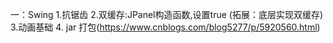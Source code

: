 一：Swing
    1.抗锯齿
    2.双缓存:JPanel构造函数,设置true
        (拓展：底层实现双缓存)
    3.动画基础
    4. jar 打包(https://www.cnblogs.com/blog5277/p/5920560.html)